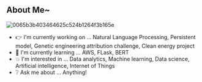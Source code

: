 ## About Me~

![0065b3b403464625c524b1264f3b165e](https://user-images.githubusercontent.com/45563371/88962170-a585ce00-d2d8-11ea-8b71-3c014f8925d8.gif)

- :point_right: I'm currently working on ... Natural Language Processing, Persistent model, Genetic engineering attribution challenge, Clean energy project
- :information_desk_person: I'm currently learning ... AWS, FLask, BERT
- :boom: I'm interested in ... Data analytics, Machine learning, Data science, Artificial intelligence, Internet of Things
- :grey_question: Ask me about ... Anything!

